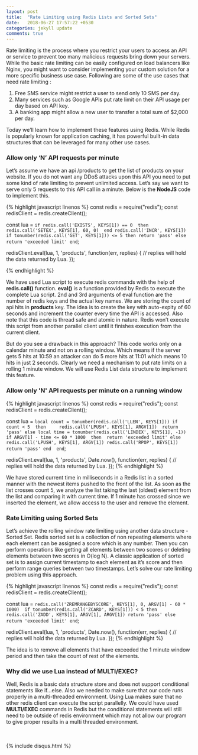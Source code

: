 ```yaml
---
layout: post
title:  "Rate Limiting using Redis Lists and Sorted Sets"
date:   2018-06-27 17:57:22 +0530
categories: jekyll update
comments: true
---
```

Rate limiting is the process where you restrict your users to access an API or service to prevent too many malicious requests bring down your servers. While the basic rate limiting can be easily configured on load balancers like Nginx, you might want to consider implementing your custom solution for a more specific business use case. Following are some of the use cases that need rate limiting :

1. Free SMS service might restrict a user to send only 10 SMS per day.
1. Many services such as Google APIs put rate limit on their API usage per day based on API key.
1. A banking app might allow a new user to transfer a total sum of  $2,000 per day.

Today we’ll learn how to implement these features using Redis. While Redis is popularly known for application caching, it has powerful built-in data structures that can be leveraged for many other use cases.

### Allow only ‘N’ API requests per minute
Let’s assume we have an api /products to get the list of products on your website. If you do not want any DDoS attacks upon this API you need to put some kind of rate limiting to prevent unlimited access. Let’s say we want to serve only 5 requests to this API call in a minute. Below is the **NodeJS** code to implement this.

{% highlight javascript linenos %}
const redis = require("redis");
const redisClient = redis.createClient();

const lua = `if redis.call('EXISTS', KEYS[1]) == 0 
	then 
		redis.call('SETEX', KEYS[1], 60, 0) 
	end
	redis.call('INCR', KEYS[1])
	if tonumber(redis.call('GET', KEYS[1])) <= 5
	then return 'pass'
	else return 'exceeded limit'
	end`;

redisClient.eval(lua, 1, 'products', function(err, replies) {
	// replies will hold the data returned by Lua.
});

{% endhighlight %}

We have used Lua script to execute redis commands with the help of **redis.call()** function. **eval()** is a function provided by Redis to execute the complete Lua script. 2nd and 3rd arguments of eval function are the number of redis keys and the actual key names. We are storing the count of api hits in **products** key. The idea is to create the key with auto-expity of 60 seconds and increment the counter every time the API is accessed. Also note that this code is thread safe and atomic in nature. Redis won’t execute this script from another parallel client until it finishes execution from the current client.

But do you see a drawback in this approach? This code works only on a calendar minute and not on a rolling window. Which means if the server gets 5 hits at 10:59 an attacker can do 5 more hits at 11:01 which means 10 hits in just 2 seconds. Clearly we need a mechanism to put rate limits on a rolling 1 minute window. We will use Redis List data structure to implement this feature.

### Allow only 'N' API requests per minute on a running window

{% highlight javascript linenos %}
const redis = require("redis");
const redisClient = redis.createClient();

const lua = `local count = tonumber(redis.call('LLEN', KEYS[1]))
	if count < 5 
	then	
		redis.call('LPUSH', KEYS[1], ARGV[1]) 
		return 'pass'
	else
		local time = tonumber(redis.call('LINDEX', KEYS[1], -1))
		if ARGV[1] - time <= 60 * 1000 
		then 
			return 'exceeded limit'
		else 
			redis.call('LPUSH', KEYS[1], ARGV[1])
			redis.call('RPOP', KEYS[1])
			return 'pass'
		end	
	end`;

redisClient.eval(lua, 1, 'products', Date.now(), function(err, replies) {
	// replies will hold the data returned by Lua.
});
{% endhighlight %}

We have stored current time in milliseconds in a Redis list in a sorted manner with the newest items pushed to the front of the list. As soon as the list crosses count 5, we analyze the list taking the last (oldest) element from the list and comparing it with current time. If 1 minute has crossed since we inserted the element, we allow access to the user and remove the element.


### Rate Limiting using Sorted Sets
Let’s achieve the rolling window rate limiting using another data structure - Sorted Set. Redis sorted set is a collection of non repeating elements where each element can be assigned a score which is any number. Then you can perform operations like getting all elements between two scores or deleting elements between two scores in O(log N). A classic application of sorted set is to assign current timestamp to each element as it’s score and then perform range queries between two timestamps. Let’s solve our rate limiting problem using this approach.

{% highlight javascript linenos %}
const redis = require("redis");
const redisClient = redis.createClient();

const lua = `redis.call('ZREMRANGEBYSCORE', KEYS[1], 0, ARGV[1] - 60 * 1000) 
	if tonumber(redis.call('ZCARD', KEYS[1])) < 5
	then	
		redis.call('ZADD', KEYS[1], ARGV[1], ARGV[1])
		return 'pass'
	else
		return 'exceeded limit'
	end`;

redisClient.eval(lua, 1, 'products', Date.now(), function(err, replies) {
	// replies will hold the data returned by Lua.
});
{% endhighlight %}

The idea is to remove all elements that have exceeded the 1 minute window period and then take the count of rest of the elements.

### Why did we use Lua instead of MULTI/EXEC?
Well, Redis is a basic data structure store and does not support conditional statements like if…else. Also we needed to make sure that our code runs properly in a multi-threaded environment. Using Lua makes sure that no other redis client can execute the script parallelly. We could have used **MULTI/EXEC** commands in Redis but the conditional statements will still need to be outside of redis environment which may not allow our program to give proper results in a multi threaded environment.   

<br><br>
{% include disqus.html %}